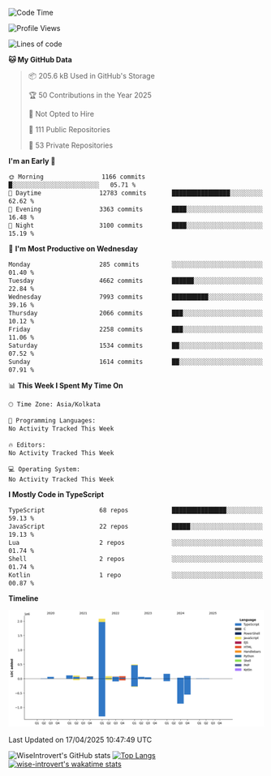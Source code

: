 <!--START_SECTION:waka-->
![Code Time](http://img.shields.io/badge/Code%20Time-2%2C329%20hrs%2051%20mins-blue)

![Profile Views](http://img.shields.io/badge/Profile%20Views-1-blue)

![Lines of code](https://img.shields.io/badge/From%20Hello%20World%20I%27ve%20Written-3.6%20million%20lines%20of%20code-blue)

**🐱 My GitHub Data** 

> 📦 205.6 kB Used in GitHub's Storage 
 > 
> 🏆 50 Contributions in the Year 2025
 > 
> 🚫 Not Opted to Hire
 > 
> 📜 111 Public Repositories 
 > 
> 🔑 53 Private Repositories 
 > 
**I'm an Early 🐤** 

```text
🌞 Morning                1166 commits        █░░░░░░░░░░░░░░░░░░░░░░░░   05.71 % 
🌆 Daytime                12783 commits       ████████████████░░░░░░░░░   62.62 % 
🌃 Evening                3363 commits        ████░░░░░░░░░░░░░░░░░░░░░   16.48 % 
🌙 Night                  3100 commits        ████░░░░░░░░░░░░░░░░░░░░░   15.19 % 
```
📅 **I'm Most Productive on Wednesday** 

```text
Monday                   285 commits         ░░░░░░░░░░░░░░░░░░░░░░░░░   01.40 % 
Tuesday                  4662 commits        ██████░░░░░░░░░░░░░░░░░░░   22.84 % 
Wednesday                7993 commits        ██████████░░░░░░░░░░░░░░░   39.16 % 
Thursday                 2066 commits        ███░░░░░░░░░░░░░░░░░░░░░░   10.12 % 
Friday                   2258 commits        ███░░░░░░░░░░░░░░░░░░░░░░   11.06 % 
Saturday                 1534 commits        ██░░░░░░░░░░░░░░░░░░░░░░░   07.52 % 
Sunday                   1614 commits        ██░░░░░░░░░░░░░░░░░░░░░░░   07.91 % 
```


📊 **This Week I Spent My Time On** 

```text
🕑︎ Time Zone: Asia/Kolkata

💬 Programming Languages: 
No Activity Tracked This Week

🔥 Editors: 
No Activity Tracked This Week

💻 Operating System: 
No Activity Tracked This Week
```

**I Mostly Code in TypeScript** 

```text
TypeScript               68 repos            ███████████████░░░░░░░░░░   59.13 % 
JavaScript               22 repos            █████░░░░░░░░░░░░░░░░░░░░   19.13 % 
Lua                      2 repos             ░░░░░░░░░░░░░░░░░░░░░░░░░   01.74 % 
Shell                    2 repos             ░░░░░░░░░░░░░░░░░░░░░░░░░   01.74 % 
Kotlin                   1 repo              ░░░░░░░░░░░░░░░░░░░░░░░░░   00.87 % 
```



**Timeline**

![Lines of Code chart](https://raw.githubusercontent.com/wise-introvert/wise-introvert/master/assets/bar_graph.png)


 Last Updated on 17/04/2025 10:47:49 UTC
<!--END_SECTION:waka-->

![WiseIntrovert's GitHub stats](https://github-readme-stats.vercel.app/api?username=wise-introvert&count_private=true&show_icons=true)
[![Top Langs](https://github-readme-stats.vercel.app/api/top-langs/?username=wise-introvert&langs_count=10)](https://github.com/anuraghazra/github-readme-stats)
[![wise-introvert's wakatime stats](https://github-readme-stats.vercel.app/api/wakatime?username=wiseintrovert)](https://github.com/anuraghazra/github-readme-stats)
